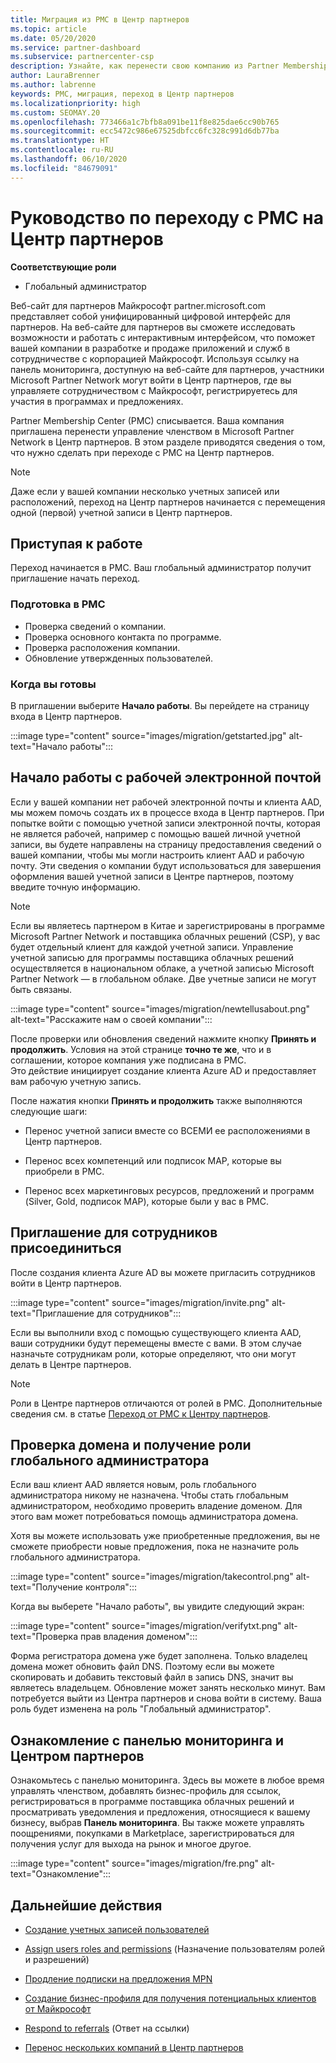 ```yaml
---
title: Миграция из PMC в Центр партнеров
ms.topic: article
ms.date: 05/20/2020
ms.service: partner-dashboard
ms.subservice: partnercenter-csp
description: Узнайте, как перенести свою компанию из Partner Membership Center (PMC) в Центр партнеров.
author: LauraBrenner
ms.author: labrenne
keywords: PMC, миграция, переход в Центр партнеров
ms.localizationpriority: high
ms.custom: SEOMAY.20
ms.openlocfilehash: 773466a1c7bfb8a091be11f8e825dae6cc90b765
ms.sourcegitcommit: ecc5472c986e67525dbfcc6fc328c991d6db77ba
ms.translationtype: HT
ms.contentlocale: ru-RU
ms.lasthandoff: 06/10/2020
ms.locfileid: "84679091"
---
```

# <a name="guide-to-migrating-from-pmc-to-partner-center"></a>Руководство по переходу с PMC на Центр партнеров

**Соответствующие роли**

- Глобальный администратор

Веб-сайт для партнеров Майкрософт partner.microsoft.com представляет собой унифицированный цифровой интерфейс для партнеров. На веб-сайте для партнеров вы сможете исследовать возможности и работать с интерактивным интерфейсом, что поможет вашей компании в разработке и продаже приложений и служб в сотрудничестве с корпорацией Майкрософт. Используя ссылку на панель мониторинга, доступную на веб-сайте для партнеров, участники Microsoft Partner Network могут войти в Центр партнеров, где вы управляете сотрудничеством с Майкрософт, регистрируетесь для участия в программах и предложениях.

Partner Membership Center (PMC) списывается. Ваша компания приглашена перенести управление членством в Microsoft Partner Network в Центр партнеров. В этом разделе приводятся сведения о том, что нужно сделать при переходе с PMC на Центр партнеров.

>[!NOTE]
>Даже если у вашей компании несколько учетных записей или расположений, переход на Центр партнеров начинается с перемещения одной (первой) учетной записи в Центр партнеров.

## <a name="get-started"></a>Приступая к работе

Переход начинается в PMC. Ваш глобальный администратор получит приглашение начать переход.

### <a name="prepare-in-pmc"></a>Подготовка в PMC

- Проверка сведений о компании.
- Проверка основного контакта по программе.
- Проверка расположения компании.
- Обновление утвержденных пользователей.

### <a name="when-youre-ready"></a>Когда вы готовы

В приглашении выберите **Начало работы**. Вы перейдете на страницу входа в Центр партнеров.

:::image type="content" source="images/migration/getstarted.jpg" alt-text="Начало работы":::

## <a name="start-with-your-work-email"></a>Начало работы с рабочей электронной почтой

Если у вашей компании нет рабочей электронной почты и клиента AAD, мы можем помочь создать их в процессе входа в Центр партнеров. При попытке войти с помощью учетной записи электронной почты, которая не является рабочей, например с помощью вашей личной учетной записи, вы будете направлены на страницу предоставления сведений о вашей компании, чтобы мы могли настроить клиент AAD и рабочую почту. Эти сведения о компании будут использоваться для завершения оформления вашей учетной записи в Центре партнеров, поэтому введите точную информацию.

>[!NOTE]
>Если вы являетесь партнером в Китае и зарегистрированы в программе Microsoft Partner Network и поставщика облачных решений (CSP), у вас будет отдельный клиент для каждой учетной записи. Управление учетной записью для программы поставщика облачных решений осуществляется в национальном облаке, а учетной записью Microsoft Partner Network — в глобальном облаке. Две учетные записи не могут быть связаны.

:::image type="content" source="images/migration/newtellusabout.png" alt-text="Расскажите нам о своей компании":::

После проверки или обновления сведений нажмите кнопку **Принять и продолжить**.
Условия на этой странице **точно те же**, что и в соглашении, которое компания уже подписана в PMC.  
Это действие инициирует создание клиента Azure AD и предоставляет вам рабочую учетную запись.

После нажатия кнопки **Принять и продолжить** также выполняются следующие шаги:

- Перенос учетной записи вместе со ВСЕМИ ее расположениями в Центр партнеров.

- Перенос всех компетенций или подписок MAP, которые вы приобрели в PMC.

- Перенос всех маркетинговых ресурсов, предложений и программ (Silver, Gold, подписок MAP), которые были у вас в PMC.

## <a name="invite-employees-to-join-you"></a>Приглашение для сотрудников присоединиться

После создания клиента Azure AD вы можете пригласить сотрудников войти в Центр партнеров.

:::image type="content" source="images/migration/invite.png" alt-text="Приглашение для сотрудников":::

Если вы выполнили вход с помощью существующего клиента AAD, ваши сотрудники будут перемещены вместе с вами. В этом случае назначьте сотрудникам роли, которые определяют, что они могут делать в Центре партнеров. 

>[!NOTE] 
>Роли в Центре партнеров отличаются от ролей в PMC. Дополнительные сведения см. в статье [Переход от PMC к Центру партнеров](move-pmc-pc-map.md).

## <a name="verify-your-domain-and-become-a-global-admin"></a>Проверка домена и получение роли глобального администратора  

Если ваш клиент AAD является новым, роль глобального администратора никому не назначена. Чтобы стать глобальным администратором, необходимо проверить владение доменом. Для этого вам может потребоваться помощь администратора домена.

Хотя вы можете использовать уже приобретенные предложения, вы не сможете приобрести новые предложения, пока не назначите роль глобального администратора.

:::image type="content" source="images/migration/takecontrol.png" alt-text="Получение контроля":::

Когда вы выберете "Начало работы", вы увидите следующий экран:

:::image type="content" source="images/migration/verifytxt.png" alt-text="Проверка прав владения доменом":::

Форма регистратора домена уже будет заполнена. Только владелец домена может обновить файл DNS. Поэтому если вы можете скопировать и добавить текстовый файл в запись DNS, значит вы являетесь владельцем. Обновление может занять несколько минут. Вам потребуется выйти из Центра партнеров и снова войти в систему. Ваша роль будет изменена на роль "Глобальный администратор".

## <a name="get-acquainted-with-your-dashboard-and-partner-center"></a>Ознакомление с панелью мониторинга и Центром партнеров

Ознакомьтесь с панелью мониторинга. Здесь вы можете в любое время управлять членством, добавлять бизнес-профиль для ссылок, регистрироваться в программе поставщика облачных решений и просматривать уведомления и предложения, относящиеся к вашему бизнесу, выбрав **Панель мониторинга**. Вы также можете управлять поощрениями, покупками в Marketplace, зарегистрироваться для получения услуг для выхода на рынок и многое другое.  

:::image type="content" source="images/migration/fre.png" alt-text="Ознакомление":::

## <a name="next-steps"></a>Дальнейшие действия

- [Создание учетных записей пользователей](create-user-accounts-and-set-permissions.md)

- [Assign users roles and permissions](permissions-overview.md) (Назначение пользователям ролей и разрешений)

- [Продление подписки на предложения MPN](renew-mpn-offers.md)

- [Создание бизнес-профиля для получения потенциальных клиентов от Майкрософт](create-a-marketing-profile.md)

- [Respond to referrals](responding-to-referrals.md) (Ответ на ссылки)

- [Перенос нескольких компаний в Центр партнеров](move-multiple-companies.md)
